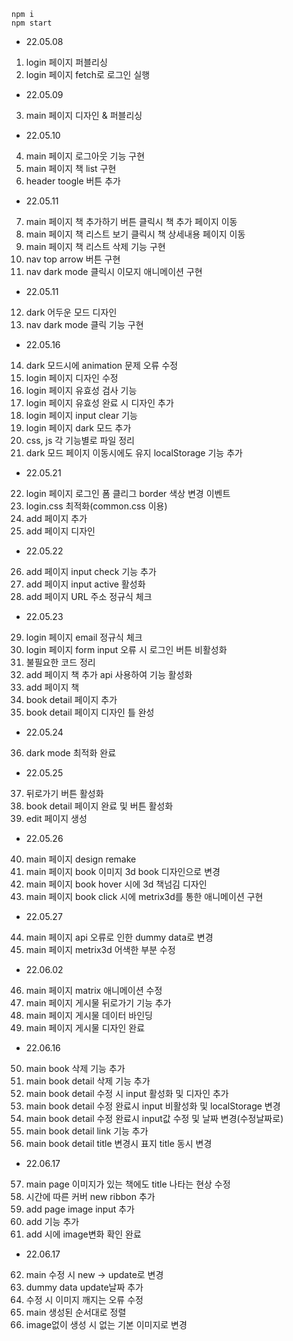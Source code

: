 ```
npm i
npm start
```

- 22.05.08

1. login 페이지 퍼블리싱
2. login 페이지 fetch로 로그인 실행

- 22.05.09

3. main 페이지 디자인 & 퍼블리싱

- 22.05.10

4. main 페이지 로그아웃 기능 구현
5. main 페이지 책 list 구현
6. header toogle 버튼 추가

- 22.05.11

7. main 페이지 책 추가하기 버튼 클릭시 책 추가 페이지 이동
8. main 페이지 책 리스트 보기 클릭시 책 상세내용 페이지 이동
9. main 페이지 책 리스트 삭제 기능 구현
10. nav top arrow 버튼 구현
11. nav dark mode 클릭시 이모지 애니메이션 구현

- 22.05.11

12. dark 어두운 모드 디자인
13. nav dark mode 클릭 기능 구현

- 22.05.16

14. dark 모드시에 animation 문제 오류 수정
15. login 페이지 디자인 수정
16. login 페이지 유효성 검사 기능
17. login 페이지 유효성 완료 시 디자인 추가
18. login 페이지 input clear 기능
19. login 페이지 dark 모드 추가
20. css, js 각 기능별로 파일 정리
21. dark 모드 페이지 이동시에도 유지 localStorage 기능 추가

- 22.05.21

22. login 페이지 로그인 폼 클리그 border 색상 변경 이벤트
23. login.css 최적화(common.css 이용)
24. add 페이지 추가
25. add 페이지 디자인

- 22.05.22

26. add 페이지 input check 기능 추가
27. add 페이지 input active 활성화
28. add 페이지 URL 주소 정규식 체크

- 22.05.23

29. login 페이지 email 정규식 체크
30. login 페이지 form input 오류 시 로그인 버튼 비활성화
31. 불필요한 코드 정리
32. add 페이지 책 추가 api 사용하여 기능 활성화
33. add 페이지 책
34. book detail 페이지 추가
35. book detail 페이지 디자인 틀 완성

- 22.05.24

36. dark mode 최적화 완료

- 22.05.25

37. 뒤로가기 버튼 활성화
38. book detail 페이지 완료 및 버튼 활성화
39. edit 페이지 생성

- 22.05.26

40. main 페이지 design remake
41. main 페이지 book 이미지 3d book 디자인으로 변경
42. main 페이지 book hover 시에 3d 책넘김 디자인
43. main 페이지 book click 시에 metrix3d를 통한 애니메이션 구현

- 22.05.27

44. main 페이지 api 오류로 인한 dummy data로 변경
45. main 페이지 metrix3d 어색한 부분 수정

- 22.06.02

46. main 페이지 matrix 애니메이션 수정
47. main 페이지 게시물 뒤로가기 기능 추가
48. main 페이지 게시물 데이터 바인딩
49. main 페이지 게시물 디자인 완료

- 22.06.16

50. main book 삭제 기능 추가
51. main book detail 삭제 기능 추가
52. main book detail 수정 시 input 활성화 및 디자인 추가
53. main book detail 수정 완료시 input 비활성화 및 localStorage 변경
54. main book detail 수정 완료시 input값 수정 및 날짜 변경(수정날짜로)
55. main book detail link 기능 추가
56. main book detail title 변경시 표지 title 동시 변경

- 22.06.17

57. main page 이미지가 있는 책에도 title 나타는 현상 수정
58. 시간에 따른 커버 new ribbon 추가
59. add page image input 추가
60. add 기능 추가
61. add 시에 image변화 확인 완료

- 22.06.17

62. main 수정 시 new -> update로 변경
63. dummy data update날짜 추가
64. 수정 시 이미지 깨지는 오류 수정
65. main 생성된 순서대로 정렬
66. image없이 생성 시 없는 기본 이미지로 변경
